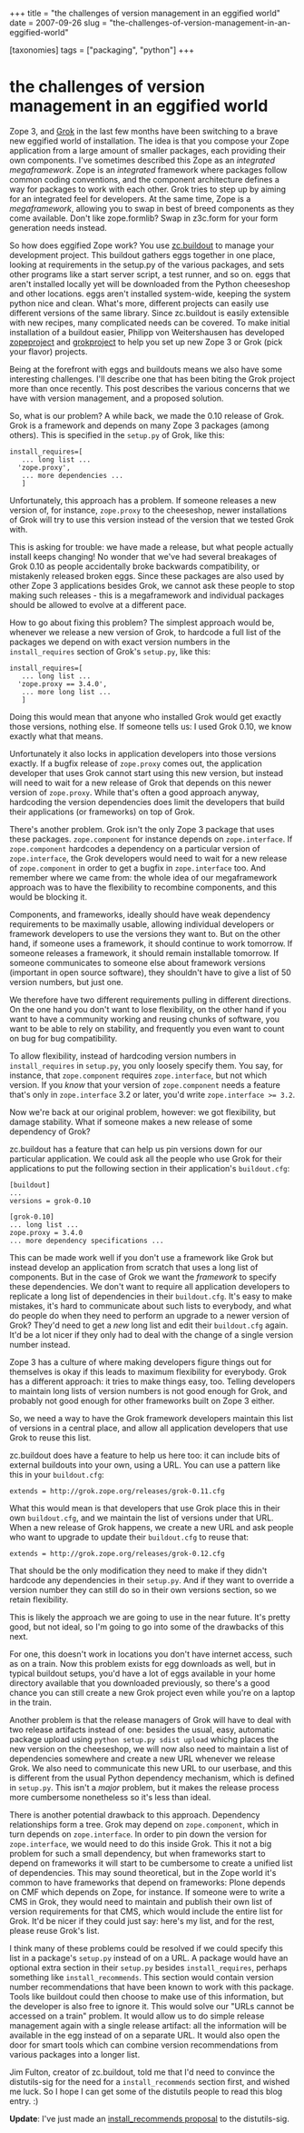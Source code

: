 +++
title = "the challenges of version management in an eggified world"
date = 2007-09-26
slug = "the-challenges-of-version-management-in-an-eggified-world"

[taxonomies]
tags = ["packaging", "python"]
+++

# the challenges of version management in an eggified world

Zope 3, and [Grok](http://grok.zope.org) in the last few months have
been switching to a brave new eggified world of installation. The idea
is that you compose your Zope application from a large amount of smaller
packages, each providing their own components. I've sometimes described
this Zope as an *integrated megaframework*. Zope is an *integrated*
framework where packages follow common coding conventions, and the
component architecture defines a way for packages to work with each
other. Grok tries to step up by aiming for an integrated feel for
developers. At the same time, Zope is a *megaframework*, allowing you to
swap in best of breed components as they come available. Don't like
zope.formlib? Swap in z3c.form for your form generation needs instead.

So how does eggified Zope work? You use
[zc.buildout](http://pypi.python.org/pypi/zc.buildout) to manage your
development project. This buildout gathers eggs together in one place,
looking at requirements in the setup.py of the various packages, and
sets other programs like a start server script, a test runner, and so
on. eggs that aren't installed locally yet will be downloaded from the
Python cheeseshop and other locations. eggs aren't installed
system-wide, keeping the system python nice and clean. What's more,
different projects can easily use different versions of the same
library. Since zc.buildout is easily extensible with new recipes, many
complicated needs can be covered. To make initial installation of a
buildout easier, Philipp von Weitershausen has developed
[zopeproject](http://pypi.python.org/pypi/zopeproject) and
[grokproject](http://pypi.python.org/pypi/grokproject) to help you set
up new Zope 3 or Grok (pick your flavor) projects.

Being at the forefront with eggs and buildouts means we also have some
interesting challenges. I'll describe one that has been biting the Grok
project more than once recently. This post describes the various
concerns that we have with version management, and a proposed solution.

So, what is our problem? A while back, we made the 0.10 release of Grok.
Grok is a framework and depends on many Zope 3 packages (among others).
This is specified in the `setup.py` of Grok, like this:

    install_requires=[
       ... long list ...
      'zope.proxy',
       ... more dependencies ...
       ]

Unfortunately, this approach has a problem. If someone releases a new
version of, for instance, `zope.proxy` to the cheeseshop, newer
installations of Grok will try to use this version instead of the
version that we tested Grok with.

This is asking for trouble: we have made a release, but what people
actually install keeps changing! No wonder that we've had several
breakages of Grok 0.10 as people accidentally broke backwards
compatibility, or mistakenly released broken eggs. Since these packages
are also used by other Zope 3 applications besides Grok, we cannot ask
these people to stop making such releases - this is a megaframework and
individual packages should be allowed to evolve at a different pace.

How to go about fixing this problem? The simplest approach would be,
whenever we release a new version of Grok, to hardcode a full list of
the packages we depend on with exact version numbers in the
`install_requires` section of Grok's `setup.py`, like this:

    install_requires=[
       ... long list ...
      'zope.proxy == 3.4.0',
       ... more long list ...
       ]

Doing this would mean that anyone who installed Grok would get exactly
those versions, nothing else. If someone tells us: I used Grok 0.10, we
know exactly what that means.

Unfortunately it also locks in application developers into those
versions exactly. If a bugfix release of `zope.proxy` comes out, the
application developer that uses Grok cannot start using this new
version, but instead will need to wait for a new release of Grok that
depends on this newer version of `zope.proxy`. While that's often a good
approach anyway, hardcoding the version dependencies does limit the
developers that build their applications (or frameworks) on top of Grok.

There's another problem. Grok isn't the only Zope 3 package that uses
these packages. `zope.component` for instance depends on
`zope.interface`. If `zope.component` hardcodes a dependency on a
particular version of `zope.interface`, the Grok developers would need
to wait for a new release of `zope.component` in order to get a bugfix
in `zope.interface` too. And remember where we came from: the whole idea
of our megaframework approach was to have the flexibility to recombine
components, and this would be blocking it.

Components, and frameworks, ideally should have weak dependency
requirements to be maximally usable, allowing individual developers or
framework developers to use the versions they want to. But on the other
hand, if someone uses a framework, it should continue to work tomorrow.
If someone releases a framework, it should remain installable tomorrow.
If someone communicates to someone else about framework versions
(important in open source software), they shouldn't have to give a list
of 50 version numbers, but just one.

We therefore have two different requirements pulling in different
directions. On the one hand you don't want to lose flexibility, on the
other hand if you want to have a community working and reusing chunks of
software, you want to be able to rely on stability, and frequently you
even want to count on bug for bug compatibility.

To allow flexibility, instead of hardcoding version numbers in
`install_requires` in `setup.py`, you only loosely specify them. You
say, for instance, that `zope.component` requires `zope.interface`, but
not which version. If you *know* that your version of `zope.component`
needs a feature that's only in `zope.interface` 3.2 or later, you'd
write `zope.interface >= 3.2`.

Now we're back at our original problem, however: we got flexibility, but
damage stability. What if someone makes a new release of some dependency
of Grok?

zc.buildout has a feature that can help us pin versions down for our
particular application. We could ask all the people who use Grok for
their applications to put the following section in their application's
`buildout.cfg`:

    [buildout]
    ...
    versions = grok-0.10

    [grok-0.10]
    ... long list ...
    zope.proxy = 3.4.0
    ... more dependency specifications ...

This can be made work well if you don't use a framework like Grok but
instead develop an application from scratch that uses a long list of
components. But in the case of Grok we want the *framework* to specify
these dependencies. We don't want to require all application developers
to replicate a long list of dependencies in their `buildout.cfg`. It's
easy to make mistakes, it's hard to communicate about such lists to
everybody, and what do people do when they need to perform an upgrade to
a newer version of Grok? They'd need to get a *new* long list and edit
their `buildout.cfg` again. It'd be a lot nicer if they only had to deal
with the change of a single version number instead.

Zope 3 has a culture of where making developers figure things out for
themselves is okay if this leads to maximum flexibility for everybody.
Grok has a different approach: it tries to make things easy, too.
Telling developers to maintain long lists of version numbers is not good
enough for Grok, and probably not good enough for other frameworks built
on Zope 3 either.

So, we need a way to have the Grok framework developers maintain this
list of versions in a central place, and allow all application
developers that use Grok to reuse this list.

zc.buildout does have a feature to help us here too: it can include bits
of external buildouts into your own, using a URL. You can use a pattern
like this in your `buildout.cfg`:

    extends = http://grok.zope.org/releases/grok-0.11.cfg

What this would mean is that developers that use Grok place this in
their own `buildout.cfg`, and we maintain the list of versions under
that URL. When a new release of Grok happens, we create a new URL and
ask people who want to upgrade to update their `buildout.cfg` to reuse
that:

    extends = http://grok.zope.org/releases/grok-0.12.cfg

That should be the only modification they need to make if they didn't
hardcode any dependencies in their `setup.py`. And if they want to
override a version number they can still do so in their own versions
section, so we retain flexibility.

This is likely the approach we are going to use in the near future. It's
pretty good, but not ideal, so I'm going to go into some of the
drawbacks of this next.

For one, this doesn't work in locations you don't have internet access,
such as on a train. Now this problem exists for egg downloads as well,
but in typical buildout setups, you'd have a lot of eggs available in
your home directory available that you downloaded previously, so there's
a good chance you can still create a new Grok project even while you're
on a laptop in the train.

Another problem is that the release managers of Grok will have to deal
with two release artifacts instead of one: besides the usual, easy,
automatic package upload using `python setup.py sdist upload` whichg
places the new version on the cheeseshop, we will now also need to
maintain a list of dependencies somewhere and create a new URL whenever
we release Grok. We also need to communicate this new URL to our
userbase, and this is different from the usual Python dependency
mechanism, which is defined in `setup.py`. This isn't a *major* problem,
but it makes the release process more cumbersome nonetheless so it's
less than ideal.

There is another potential drawback to this approach. Dependency
relationships form a tree. Grok may depend on `zope.component`, which in
turn depends on `zope.interface`. In order to pin down the version for
`zope.interface`, we would need to do this inside Grok. This it not a
big problem for such a small dependency, but when frameworks start to
depend on frameworks it will start to be cumbersome to create a unified
list of dependencies. This may sound theoretical, but in the Zope world
it's common to have frameworks that depend on frameworks: Plone depends
on CMF which depends on Zope, for instance. If someone were to write a
CMS in Grok, they would need to maintain and publish their own list of
version requirements for that CMS, which would include the entire list
for Grok. It'd be nicer if they could just say: here's my list, and for
the rest, please reuse Grok's list.

I think many of these problems could be resolved if we could specify
this list in a package's `setup.py` instead of on a URL. A package would
have an optional extra section in their `setup.py` besides
`install_requires`, perhaps something like `install_recommends`. This
section would contain version number recommendations that have been
known to work with this package. Tools like buildout could then choose
to make use of this information, but the developer is also free to
ignore it. This would solve our "URLs cannot be accessed on a train"
problem. It would allow us to do simple release management again with a
single release artifact: all the information will be available in the
egg instead of on a separate URL. It would also open the door for smart
tools which can combine version recommendations from various packages
into a longer list.

Jim Fulton, creator of zc.buildout, told me that I'd need to convince
the distutils-sig for the need for a `install_recommends` section first,
and wished me luck. So I hope I can get some of the distutils people to
read this blog entry. :)

**Update**: I've just made an [install_recommends
proposal](http://mail.python.org/pipermail/distutils-sig/2007-September/008291.html)
to the distutils-sig.
